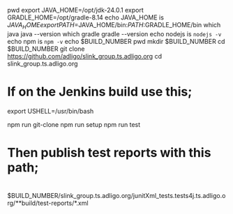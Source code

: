 pwd
export JAVA_HOME=/opt/jdk-24.0.1
export GRADLE_HOME=/opt/gradle-8.14
echo JAVA_HOME is $JAVA_HOME
export PATH=$JAVA_HOME/bin:$PATH:$GRADLE_HOME/bin
which java
java --version
which gradle
gradle --version
echo nodejs is `nodejs -v`
echo npm is `npm -v`
echo $BUILD_NUMBER
pwd
mkdir $BUILD_NUMBER
cd $BUILD_NUMBER
git clone https://github.com/adligo/slink_group.ts.adligo.org
cd slink_group.ts.adligo.org

#
# If on the Jenkins build use this;
export USHELL=/usr/bin/bash

npm run git-clone
npm run setup
npm run test

#
# Then publish test reports with this path;
# 
$BUILD_NUMBER/slink_group.ts.adligo.org/junitXml_tests.tests4j.ts.adligo.org/**build/test-reports/*.xml